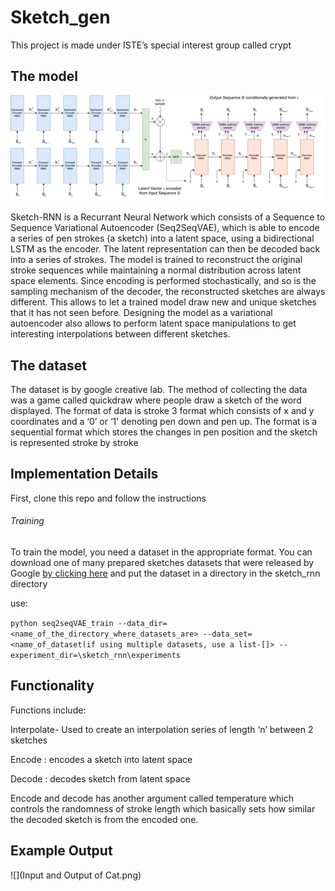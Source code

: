 # Sketch_gen
This project is made under ISTE’s special interest group called crypt
## The model
![](model.png)

Sketch-RNN is a Recurrant Neural Network which consists of a Sequence to Sequence Variational Autoencoder (Seq2SeqVAE), which is able to encode a series of pen strokes (a sketch) into a latent space, using a bidirectional LSTM as the encoder. The latent representation can then be decoded back into a series of strokes.
The model is trained to reconstruct the original stroke sequences while maintaining a normal distribution across latent space elements. Since encoding is performed stochastically, and so is the sampling mechanism of the decoder, the reconstructed sketches are always different.
This allows to let a trained model draw new and unique sketches that it has not seen before. Designing the model as a variational autoencoder also allows to perform latent space manipulations to get interesting interpolations between different sketches.
 
## The dataset 
The dataset is by google creative lab. The method of collecting the data was a game called quickdraw where people draw a sketch of the word displayed.
The format of data is stroke 3 format which consists of x and y coordinates and a ‘0’ or ‘1’ denoting pen down and pen up.
The format is a sequential format which stores the changes in pen position and the sketch is represented stroke by stroke
## Implementation Details
First, clone this repo and follow the instructions
###### Training
To train the model, you need a dataset in the appropriate format. You can download one of many prepared sketches datasets that were released by Google
[by clicking here](https://console.cloud.google.com/storage/browser/quickdraw_dataset/sketchrnn?pli=1)
and put the dataset in a directory in the sketch_rnn directory

use:

````python seq2seqVAE_train --data_dir=<name_of_the_directory_where_datasets_are> --data_set=<name_of_dataset(if using multiple datasets, use a list-[]> --experiment_dir=\sketch_rnn\experiments ````   
## Functionality
Functions include: 

Interpolate- Used to create an interpolation series of length ‘n’ between 2 sketches

 Encode : encodes a sketch into latent space
 
Decode : decodes sketch from latent space

Encode and decode has another argument called temperature which controls the randomness of stroke length which basically sets how similar the decoded sketch is from the encoded one.
## Example Output
![](Input and Output of Cat.png)



